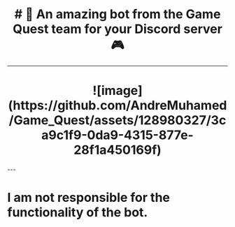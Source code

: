<h1 align="center">
# 🎯 An amazing bot from the Game Quest team for your Discord server 🎮
</h1>

---
<h1 align="center">
![image](https://github.com/AndreMuhamed/Game_Quest/assets/128980327/3ca9c1f9-0da9-4315-877e-28f1a450169f)
</h1>
---

# I am not responsible for the functionality of the bot.

